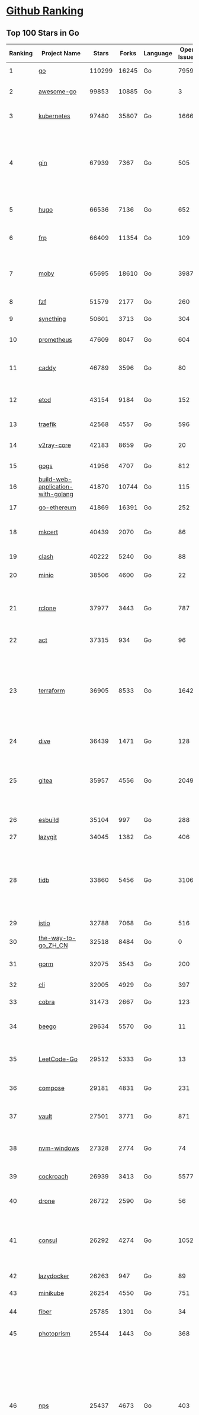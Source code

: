 [Github Ranking](../README.md)
==========

## Top 100 Stars in Go

| Ranking | Project Name | Stars | Forks | Language | Open Issues | Description | Last Commit |
| ------- | ------------ | ----- | ----- | -------- | ----------- | ----------- | ----------- |
| 1 | [go](https://github.com/golang/go) | 110299 | 16245 | Go | 7959 | The Go programming language | 2023-04-14T21:21:51Z |
| 2 | [awesome-go](https://github.com/avelino/awesome-go) | 99853 | 10885 | Go | 3 | A curated list of awesome Go frameworks, libraries and software | 2023-04-14T20:32:35Z |
| 3 | [kubernetes](https://github.com/kubernetes/kubernetes) | 97480 | 35807 | Go | 1666 | Production-Grade Container Scheduling and Management | 2023-04-15T08:39:41Z |
| 4 | [gin](https://github.com/gin-gonic/gin) | 67939 | 7367 | Go | 505 | Gin is a HTTP web framework written in Go (Golang). It features a Martini-like API with much better performance -- up to 40 times faster. If you need smashing performance, get yourself some Gin. | 2023-04-12T12:45:30Z |
| 5 | [hugo](https://github.com/gohugoio/hugo) | 66536 | 7136 | Go | 652 | The world’s fastest framework for building websites. | 2023-04-14T21:02:01Z |
| 6 | [frp](https://github.com/fatedier/frp) | 66409 | 11354 | Go | 109 | A fast reverse proxy to help you expose a local server behind a NAT or firewall to the internet. | 2023-04-12T21:29:52Z |
| 7 | [moby](https://github.com/moby/moby) | 65695 | 18610 | Go | 3987 | Moby Project - a collaborative project for the container ecosystem to assemble container-based systems | 2023-04-14T23:27:35Z |
| 8 | [fzf](https://github.com/junegunn/fzf) | 51579 | 2177 | Go | 260 | :cherry_blossom: A command-line fuzzy finder | 2023-04-12T14:53:15Z |
| 9 | [syncthing](https://github.com/syncthing/syncthing) | 50601 | 3713 | Go | 304 | Open Source Continuous File Synchronization | 2023-04-14T16:46:51Z |
| 10 | [prometheus](https://github.com/prometheus/prometheus) | 47609 | 8047 | Go | 604 | The Prometheus monitoring system and time series database. | 2023-04-14T15:22:18Z |
| 11 | [caddy](https://github.com/caddyserver/caddy) | 46789 | 3596 | Go | 80 | Fast and extensible multi-platform HTTP/1-2-3 web server with automatic HTTPS | 2023-04-15T01:49:30Z |
| 12 | [etcd](https://github.com/etcd-io/etcd) | 43154 | 9184 | Go | 152 | Distributed reliable key-value store for the most critical data of a distributed system | 2023-04-14T11:08:45Z |
| 13 | [traefik](https://github.com/traefik/traefik) | 42568 | 4557 | Go | 596 | The Cloud Native Application Proxy | 2023-04-13T16:33:20Z |
| 14 | [v2ray-core](https://github.com/v2ray/v2ray-core) | 42183 | 8659 | Go | 20 | A platform for building proxies to bypass network restrictions. | 2023-04-10T03:15:06Z |
| 15 | [gogs](https://github.com/gogs/gogs) | 41956 | 4707 | Go | 812 | Gogs is a painless self-hosted Git service | 2023-04-11T10:35:55Z |
| 16 | [build-web-application-with-golang](https://github.com/astaxie/build-web-application-with-golang) | 41870 | 10744 | Go | 115 | A golang ebook intro how to build a web with golang | 2023-03-21T15:24:30Z |
| 17 | [go-ethereum](https://github.com/ethereum/go-ethereum) | 41869 | 16391 | Go | 252 | Official Go implementation of the Ethereum protocol | 2023-04-15T03:50:45Z |
| 18 | [mkcert](https://github.com/FiloSottile/mkcert) | 40439 | 2070 | Go | 86 | A simple zero-config tool to make locally trusted development certificates with any names you'd like. | 2023-04-13T18:08:01Z |
| 19 | [clash](https://github.com/Dreamacro/clash) | 40222 | 5240 | Go | 88 | A rule-based tunnel in Go. | 2023-04-13T21:02:22Z |
| 20 | [minio](https://github.com/minio/minio) | 38506 | 4600 | Go | 22 | Multi-Cloud :cloud: Object Storage  | 2023-04-15T08:37:13Z |
| 21 | [rclone](https://github.com/rclone/rclone) | 37977 | 3443 | Go | 787 | "rsync for cloud storage" - Google Drive, S3, Dropbox, Backblaze B2, One Drive, Swift, Hubic, Wasabi, Google Cloud Storage, Yandex Files | 2023-04-15T08:23:04Z |
| 22 | [act](https://github.com/nektos/act) | 37315 | 934 | Go | 96 | Run your GitHub Actions locally 🚀 | 2023-04-13T14:09:30Z |
| 23 | [terraform](https://github.com/hashicorp/terraform) | 36905 | 8533 | Go | 1642 | Terraform enables you to safely and predictably create, change, and improve infrastructure. It is an open source tool that codifies APIs into declarative configuration files that can be shared amongst team members, treated as code, edited, reviewed, and versioned. | 2023-04-14T15:55:12Z |
| 24 | [dive](https://github.com/wagoodman/dive) | 36439 | 1471 | Go | 128 | A tool for exploring each layer in a docker image | 2023-04-14T12:45:59Z |
| 25 | [gitea](https://github.com/go-gitea/gitea) | 35957 | 4556 | Go | 2049 | Git with a cup of tea! Painless self-hosted all-in-one software development service, includes Git hosting, code review, team collaboration, package registry and CI/CD | 2023-04-15T07:43:54Z |
| 26 | [esbuild](https://github.com/evanw/esbuild) | 35104 | 997 | Go | 288 | An extremely fast bundler for the web | 2023-04-13T01:49:32Z |
| 27 | [lazygit](https://github.com/jesseduffield/lazygit) | 34045 | 1382 | Go | 406 | simple terminal UI for git commands | 2023-04-15T08:21:09Z |
| 28 | [tidb](https://github.com/pingcap/tidb) | 33860 | 5456 | Go | 3106 | TiDB is an open-source, cloud-native, distributed, MySQL-Compatible database for elastic scale and real-time analytics. Try AI-powered Chat2Query free at : https://tidbcloud.com/free-trial | 2023-04-15T05:41:33Z |
| 29 | [istio](https://github.com/istio/istio) | 32788 | 7068 | Go | 516 | Connect, secure, control, and observe services. | 2023-04-15T05:03:18Z |
| 30 | [the-way-to-go_ZH_CN](https://github.com/unknwon/the-way-to-go_ZH_CN) | 32518 | 8484 | Go | 0 | 《The Way to Go》中文译本，中文正式名《Go 入门指南》 | 2023-04-13T06:58:50Z |
| 31 | [gorm](https://github.com/go-gorm/gorm) | 32075 | 3543 | Go | 200 | The fantastic ORM library for Golang, aims to be developer friendly | 2023-04-12T15:59:04Z |
| 32 | [cli](https://github.com/cli/cli) | 32005 | 4929 | Go | 397 | GitHub’s official command line tool | 2023-04-14T19:08:49Z |
| 33 | [cobra](https://github.com/spf13/cobra) | 31473 | 2667 | Go | 123 | A Commander for modern Go CLI interactions | 2023-04-13T18:55:09Z |
| 34 | [beego](https://github.com/beego/beego) | 29634 | 5570 | Go | 11 | beego is an open-source, high-performance web framework for the Go programming language. | 2023-04-13T13:58:38Z |
| 35 | [LeetCode-Go](https://github.com/halfrost/LeetCode-Go) | 29512 | 5333 | Go | 13 | ✅ Solutions to LeetCode by Go, 100% test coverage, runtime beats 100% / LeetCode 题解 | 2023-04-08T04:02:08Z |
| 36 | [compose](https://github.com/docker/compose) | 29181 | 4831 | Go | 231 | Define and run multi-container applications with Docker | 2023-04-15T06:18:27Z |
| 37 | [vault](https://github.com/hashicorp/vault) | 27501 | 3771 | Go | 871 | A tool for secrets management, encryption as a service, and privileged access management | 2023-04-14T21:54:24Z |
| 38 | [nvm-windows](https://github.com/coreybutler/nvm-windows) | 27328 | 2774 | Go | 74 | A node.js version management utility for Windows. Ironically written in Go. | 2023-04-13T21:45:25Z |
| 39 | [cockroach](https://github.com/cockroachdb/cockroach) | 26939 | 3413 | Go | 5577 | CockroachDB - the open source, cloud-native distributed SQL database. | 2023-04-15T06:27:45Z |
| 40 | [drone](https://github.com/harness/drone) | 26722 | 2590 | Go | 56 | Drone is a Container-Native, Continuous Delivery Platform | 2023-04-07T17:27:31Z |
| 41 | [consul](https://github.com/hashicorp/consul) | 26292 | 4274 | Go | 1052 | Consul is a distributed, highly available, and data center aware solution to connect and configure applications across dynamic, distributed infrastructure. | 2023-04-14T23:34:23Z |
| 42 | [lazydocker](https://github.com/jesseduffield/lazydocker) | 26263 | 947 | Go | 89 | The lazier way to manage everything docker | 2023-04-05T19:26:47Z |
| 43 | [minikube](https://github.com/kubernetes/minikube) | 26254 | 4550 | Go | 751 | Run Kubernetes locally | 2023-04-14T22:03:01Z |
| 44 | [fiber](https://github.com/gofiber/fiber) | 25785 | 1301 | Go | 34 | ⚡️ Express inspired web framework written in Go | 2023-04-15T05:48:00Z |
| 45 | [photoprism](https://github.com/photoprism/photoprism) | 25544 | 1443 | Go | 368 | AI-Powered Photos App for the Decentralized Web 🌈💎✨ | 2023-04-14T16:28:03Z |
| 46 | [nps](https://github.com/ehang-io/nps) | 25437 | 4673 | Go | 403 | 一款轻量级、高性能、功能强大的内网穿透代理服务器。支持tcp、udp、socks5、http等几乎所有流量转发，可用来访问内网网站、本地支付接口调试、ssh访问、远程桌面，内网dns解析、内网socks5代理等等……，并带有功能强大的web管理端。a lightweight, high-performance, powerful intranet penetration proxy server, with a powerful web management terminal. | 2023-03-06T23:36:08Z |
| 47 | [echo](https://github.com/labstack/echo) | 25408 | 2135 | Go | 48 | High performance, minimalist Go web framework | 2023-04-14T06:55:26Z |
| 48 | [influxdb](https://github.com/influxdata/influxdb) | 25251 | 3352 | Go | 1689 | Scalable datastore for metrics, events, and real-time analytics | 2023-04-14T19:35:58Z |
| 49 | [portainer](https://github.com/portainer/portainer) | 25165 | 2155 | Go | 943 | Making Docker and Kubernetes management easy. | 2023-04-14T03:51:13Z |
| 50 | [kit](https://github.com/go-kit/kit) | 24827 | 2404 | Go | 35 | A standard library for microservices. | 2023-03-19T08:34:07Z |
| 51 | [alist](https://github.com/alist-org/alist) | 24193 | 3392 | Go | 90 | 🗂️A file list program that supports multiple storage, powered by Gin and Solidjs. / 一个支持多存储的文件列表程序，使用 Gin 和 Solidjs。 | 2023-04-14T21:06:45Z |
| 52 | [helm](https://github.com/helm/helm) | 24126 | 6628 | Go | 283 | The Kubernetes Package Manager | 2023-04-14T21:58:28Z |
| 53 | [iris](https://github.com/kataras/iris) | 23852 | 2476 | Go | 82 | The fastest HTTP/2 Go Web Framework. New, modern and easy to learn. Fast development with Code you control. Unbeatable cost-performance ratio :rocket: | 2023-04-10T09:56:13Z |
| 54 | [go-zero](https://github.com/zeromicro/go-zero) | 23773 | 3368 | Go | 226 | A cloud-native Go microservices framework with cli tool for productivity. | 2023-04-14T17:40:43Z |
| 55 | [nsq](https://github.com/nsqio/nsq) | 23391 | 2854 | Go | 50 | A realtime distributed messaging platform | 2023-03-06T00:19:31Z |
| 56 | [faas](https://github.com/openfaas/faas) | 22942 | 1842 | Go | 27 | OpenFaaS - Serverless Functions Made Simple | 2023-03-17T10:01:58Z |
| 57 | [ngrok](https://github.com/inconshreveable/ngrok) | 22815 | 4225 | Go | 213 | Introspected tunnels to localhost | 2023-04-09T17:47:39Z |
| 58 | [k3s](https://github.com/k3s-io/k3s) | 22806 | 2027 | Go | 165 | Lightweight Kubernetes | 2023-04-14T22:12:31Z |
| 59 | [viper](https://github.com/spf13/viper) | 22628 | 1868 | Go | 364 | Go configuration with fangs | 2023-04-15T07:00:34Z |
| 60 | [logrus](https://github.com/sirupsen/logrus) | 22489 | 2225 | Go | 4 | Structured, pluggable logging for Go. | 2023-03-12T00:21:49Z |
| 61 | [pocketbase](https://github.com/pocketbase/pocketbase) | 22466 | 889 | Go | 34 | Open Source realtime backend in 1 file | 2023-04-15T08:27:17Z |
| 62 | [hub](https://github.com/github/hub) | 22377 | 2363 | Go | 241 | A command-line tool that makes git easier to use with GitHub. | 2023-04-11T14:39:49Z |
| 63 | [croc](https://github.com/schollz/croc) | 22290 | 968 | Go | 96 | Easily and securely send things from one computer to another :crocodile: :package: | 2023-04-12T16:03:53Z |
| 64 | [docker_practice](https://github.com/yeasy/docker_practice) | 22196 | 5506 | Go | 3 | Learn and understand Docker&Container technologies, with real DevOps practice! | 2023-04-09T10:45:10Z |
| 65 | [v2ray-core](https://github.com/v2fly/v2ray-core) | 22016 | 3553 | Go | 51 | A platform for building proxies to bypass network restrictions. | 2023-04-09T02:47:42Z |
| 66 | [go-patterns](https://github.com/tmrts/go-patterns) | 21793 | 2022 | Go | 15 | Curated list of Go design patterns, recipes and idioms | 2022-08-07T21:44:59Z |
| 67 | [micro](https://github.com/zyedidia/micro) | 21389 | 1107 | Go | 675 | A modern and intuitive terminal-based text editor | 2023-04-13T21:21:17Z |
| 68 | [vegeta](https://github.com/tsenart/vegeta) | 21099 | 1283 | Go | 84 | HTTP load testing tool and library. It's over 9000! | 2023-04-11T14:19:11Z |
| 69 | [dapr](https://github.com/dapr/dapr) | 20921 | 1645 | Go | 350 | Dapr is a portable, event-driven, runtime for building distributed applications across cloud and edge. | 2023-04-15T04:50:56Z |
| 70 | [rancher](https://github.com/rancher/rancher) | 20888 | 2774 | Go | 2283 | Complete container management platform | 2023-04-15T01:41:03Z |
| 71 | [lux](https://github.com/iawia002/lux) | 20597 | 2429 | Go | 426 | 👾 Fast and simple video download library and CLI tool written in Go | 2023-04-07T02:21:08Z |
| 72 | [k9s](https://github.com/derailed/k9s) | 20411 | 1304 | Go | 375 | 🐶 Kubernetes CLI To Manage Your Clusters In Style! | 2023-04-14T08:15:02Z |
| 73 | [kratos](https://github.com/go-kratos/kratos) | 20381 | 3773 | Go | 94 | Your ultimate Go microservices framework for the cloud-native era. | 2023-04-14T07:13:39Z |
| 74 | [delve](https://github.com/go-delve/delve) | 20375 | 2044 | Go | 113 | Delve is a debugger for the Go programming language. | 2023-04-14T10:42:10Z |
| 75 | [go-micro](https://github.com/go-micro/go-micro) | 20338 | 2267 | Go | 69 | A Go microservices framework | 2023-04-12T15:31:59Z |
| 76 | [k6](https://github.com/grafana/k6) | 20044 | 1050 | Go | 386 | A modern load testing tool, using Go and JavaScript - https://k6.io | 2023-04-14T12:11:37Z |
| 77 | [cli](https://github.com/urfave/cli) | 20015 | 1681 | Go | 41 | A simple, fast, and fun package for building command line apps in Go | 2023-04-14T15:31:28Z |
| 78 | [fyne](https://github.com/fyne-io/fyne) | 20014 | 1113 | Go | 499 | Cross platform GUI toolkit in Go inspired by Material Design | 2023-04-14T14:17:09Z |
| 79 | [restic](https://github.com/restic/restic) | 19902 | 1291 | Go | 379 | Fast, secure, efficient backup program | 2023-04-14T21:18:48Z |
| 80 | [harbor](https://github.com/goharbor/harbor) | 19813 | 4320 | Go | 511 | An open source trusted cloud native registry project that stores, signs, and scans content. | 2023-04-14T12:27:10Z |
| 81 | [learn-go-with-tests](https://github.com/quii/learn-go-with-tests) | 19463 | 2556 | Go | 34 | Learn Go with test-driven development | 2023-04-05T10:08:00Z |
| 82 | [testify](https://github.com/stretchr/testify) | 19406 | 1440 | Go | 273 | A toolkit with common assertions and mocks that plays nicely with the standard library | 2023-04-11T13:57:31Z |
| 83 | [fasthttp](https://github.com/valyala/fasthttp) | 19390 | 1619 | Go | 58 | Fast HTTP package for Go. Tuned for high performance. Zero memory allocations in hot paths. Up to 10x faster than net/http | 2023-04-14T08:38:32Z |
| 84 | [colly](https://github.com/gocolly/colly) | 19339 | 1582 | Go | 142 | Elegant Scraper and Crawler Framework for Golang | 2023-04-10T23:41:43Z |
| 85 | [filebrowser](https://github.com/filebrowser/filebrowser) | 19227 | 2324 | Go | 53 | 📂 Web File Browser | 2023-04-12T01:51:44Z |
| 86 | [dgraph](https://github.com/dgraph-io/dgraph) | 19178 | 1452 | Go | 182 | Native GraphQL Database with graph backend | 2023-04-14T15:13:14Z |
| 87 | [websocket](https://github.com/gorilla/websocket) | 19018 | 3292 | Go | 28 | A fast, well-tested and widely used WebSocket implementation for Go. | 2022-12-09T16:03:16Z |
| 88 | [loki](https://github.com/grafana/loki) | 18811 | 2665 | Go | 785 | Like Prometheus, but for logs. | 2023-04-14T23:19:42Z |
| 89 | [zap](https://github.com/uber-go/zap) | 18492 | 1313 | Go | 93 | Blazing fast, structured, leveled logging in Go. | 2023-04-12T22:39:16Z |
| 90 | [mux](https://github.com/gorilla/mux) | 18153 | 1726 | Go | 15 | A powerful HTTP router and URL matcher for building Go web servers with 🦍 | 2022-12-09T15:56:57Z |
| 91 | [grpc-go](https://github.com/grpc/grpc-go) | 17917 | 3961 | Go | 121 | The Go language implementation of gRPC. HTTP/2 based RPC | 2023-04-15T07:31:46Z |
| 92 | [Cloudreve](https://github.com/cloudreve/Cloudreve) | 17761 | 3020 | Go | 256 | 🌩支持多家云存储的云盘系统 (Self-hosted file management and sharing system, supports multiple storage providers) | 2023-04-15T01:38:40Z |
| 93 | [bubbletea](https://github.com/charmbracelet/bubbletea) | 17754 | 569 | Go | 36 | A powerful little TUI framework 🏗 | 2023-04-12T19:03:16Z |
| 94 | [gotty](https://github.com/yudai/gotty) | 17660 | 1339 | Go | 102 | Share your terminal as a web application | 2023-03-24T15:55:33Z |
| 95 | [podman](https://github.com/containers/podman) | 17558 | 1908 | Go | 431 | Podman: A tool for managing OCI containers and pods. | 2023-04-15T07:57:27Z |
| 96 | [jaeger](https://github.com/jaegertracing/jaeger) | 17457 | 2106 | Go | 319 | CNCF Jaeger, a Distributed Tracing Platform | 2023-04-14T21:33:42Z |
| 97 | [goreplay](https://github.com/buger/goreplay) | 17194 | 1718 | Go | 264 | GoReplay is an open-source tool for capturing and replaying live HTTP traffic into a test environment in order to continuously test your system with real data. It can be used to increase confidence in code deployments, configuration changes and infrastructure changes. | 2023-03-24T19:45:00Z |
| 98 | [learngo](https://github.com/inancgumus/learngo) | 17150 | 2281 | Go | 1 | ❤️ 1000+ Hand-Crafted Go Examples, Exercises, and Quizzes. 🚀 Learn Go by fixing 1000+ tiny programs. | 2023-04-14T01:43:46Z |
| 99 | [seaweedfs](https://github.com/seaweedfs/seaweedfs) | 17081 | 1947 | Go | 150 | SeaweedFS is a fast distributed storage system for blobs, objects, files, and data lake, for billions of files! Blob store has O(1) disk seek, cloud tiering. Filer supports Cloud Drive, cross-DC active-active replication, Kubernetes, POSIX FUSE mount, S3 API, S3 Gateway, Hadoop, WebDAV, encryption, Erasure Coding. | 2023-04-14T05:32:45Z |
| 100 | [go-redis](https://github.com/redis/go-redis) | 17033 | 2047 | Go | 168 | Type-safe Redis client for Golang | 2023-04-14T09:59:34Z |

